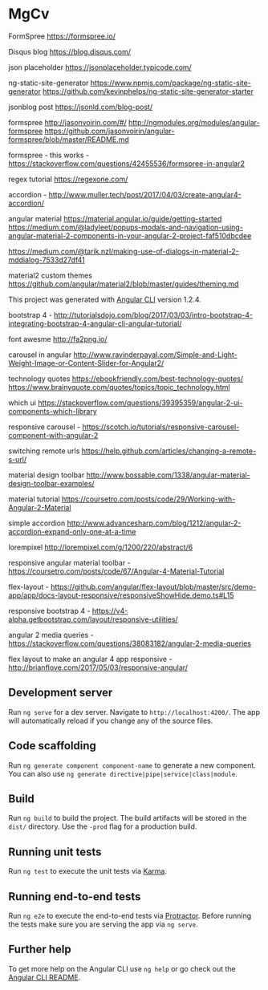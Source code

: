 # MgCv

FormSpree https://formspree.io/

Disqus blog https://blog.disqus.com/

json placeholder https://jsonplaceholder.typicode.com/

ng-static-site-generator https://www.npmjs.com/package/ng-static-site-generator https://github.com/kevinphelps/ng-static-site-generator-starter

jsonblog post https://jsonld.com/blog-post/

formspree http://jasonvoirin.com/#/ http://ngmodules.org/modules/angular-formspree
https://github.com/jasonvoirin/angular-formspree/blob/master/README.md


formspree - this works - https://stackoverflow.com/questions/42455536/formspree-in-angular2

regex tutorial https://regexone.com/

accordion - http://www.muller.tech/post/2017/04/03/create-angular4-accordion/

angular material https://material.angular.io/guide/getting-started
https://medium.com/@ladyleet/popups-modals-and-navigation-using-angular-material-2-components-in-your-angular-2-project-faf510dbcdee

https://medium.com/@tarik.nzl/making-use-of-dialogs-in-material-2-mddialog-7533d27df41

material2 custom themes https://github.com/angular/material2/blob/master/guides/theming.md


This project was generated with [Angular CLI](https://github.com/angular/angular-cli) version 1.2.4.

bootstrap 4 - http://tutorialsdojo.com/blog/2017/03/03/intro-bootstrap-4-integrating-bootstrap-4-angular-cli-angular-tutorial/

font awesme http://fa2png.io/

carousel in angular http://www.ravinderpayal.com/Simple-and-Light-Weight-Image-or-Content-Slider-for-Angular2/

technology quotes https://ebookfriendly.com/best-technology-quotes/
https://www.brainyquote.com/quotes/topics/topic_technology.html

which ui https://stackoverflow.com/questions/39395359/angular-2-ui-components-which-library

responsive carousel - https://scotch.io/tutorials/responsive-carousel-component-with-angular-2

switching remote urls https://help.github.com/articles/changing-a-remote-s-url/

material design toolbar http://www.bossable.com/1338/angular-material-design-toolbar-examples/

material tutorial https://coursetro.com/posts/code/29/Working-with-Angular-2-Material

simple accordion http://www.advancesharp.com/blog/1212/angular-2-accordion-expand-only-one-at-a-time


lorempixel http://lorempixel.com/g/1200/220/abstract/6

responsive angular material toolbar - https://coursetro.com/posts/code/67/Angular-4-Material-Tutorial

flex-layout - https://github.com/angular/flex-layout/blob/master/src/demo-app/app/docs-layout-responsive/responsiveShowHide.demo.ts#L15

responsive bootstrap 4 - https://v4-alpha.getbootstrap.com/layout/responsive-utilities/

angular 2 media queries - https://stackoverflow.com/questions/38083182/angular-2-media-queries

flex layout to make an angular 4 app responsive - http://brianflove.com/2017/05/03/responsive-angular/

## Development server

Run `ng serve` for a dev server. Navigate to `http://localhost:4200/`. The app will automatically reload if you change any of the source files.

## Code scaffolding

Run `ng generate component component-name` to generate a new component. You can also use `ng generate directive|pipe|service|class|module`.

## Build

Run `ng build` to build the project. The build artifacts will be stored in the `dist/` directory. Use the `-prod` flag for a production build.

## Running unit tests

Run `ng test` to execute the unit tests via [Karma](https://karma-runner.github.io).

## Running end-to-end tests

Run `ng e2e` to execute the end-to-end tests via [Protractor](http://www.protractortest.org/).
Before running the tests make sure you are serving the app via `ng serve`.

## Further help

To get more help on the Angular CLI use `ng help` or go check out the [Angular CLI README](https://github.com/angular/angular-cli/blob/master/README.md).
